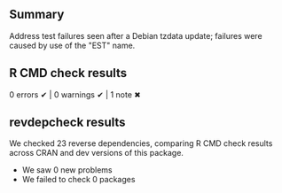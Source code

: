 ## Summary

Address test failures seen after a Debian tzdata update; failures were caused
by use of the "EST" name.

## R CMD check results

0 errors ✔ | 0 warnings ✔ | 1 note ✖

## revdepcheck results

We checked 23 reverse dependencies, comparing R CMD check results across CRAN and dev versions of this package.

 * We saw 0 new problems
 * We failed to check 0 packages
